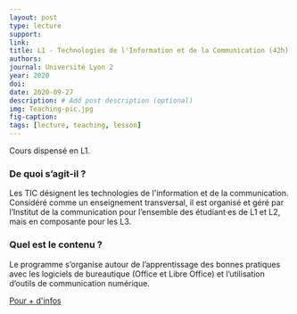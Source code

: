 ```yaml
---
layout: post
type: lecture
support: 
link: 
title: L1 - Technologies de l'Information et de la Communication (42h)
authors: 
journal: Université Lyon 2
year: 2020
doi: 
date: 2020-09-27
description: # Add post description (optional)
img: Teaching-pic.jpg
fig-caption: 
tags: [lecture, teaching, lesson]
---
```


Cours dispensé en L1.

### De quoi s’agit-il ?
Les TIC désignent les technologies de l'information et de la communication.
Considéré comme un enseignement transversal, il est organisé et géré par l’Institut
de la communication pour l’ensemble des étudiant·es de L1 et L2, mais en
composante pour les L3.
### Quel est le contenu ?
Le programme s’organise autour de l’apprentissage des bonnes pratiques avec les
logiciels de bureautique (Office et Libre Office) et l’utilisation d’outils de
communication numérique.

<a href="https://www.univ-lyon2.fr/enseignement-des-tic-bonnes-pratiques">Pour + d'infos</a>